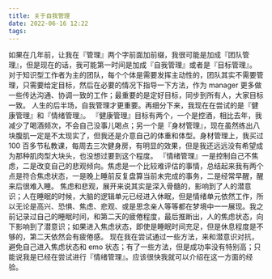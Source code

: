 ```yaml
---
title: 关于自我管理
date: 2022-06-16 12:22
tags: 
---
```

如果在几年前，让我在『管理』两个字前面加前缀，我很可能是加成『团队管理』，但是现在的话，我可能第一时间是加成『自我管理』或者是『目标管理』。
对于知识型工作者为主的团队，每个个体是需要发挥主动性的，团队其实不需要管理，只需要给定目标，然后在必要的情况下指导一下方法，作为 manager 更多做一些传达沟通、协调一致的工作；最重要的是定好目标，同步到所有人，大家目标一致。
人生的后半场，自我管理才更重要。再细分下来，我现在在尝试的是『健康管理』和『情绪管理』。
『健康管理』目标有两个，一个是控酒，相比去年，我减少了喝酒频次，不会自己没事儿喝点；另一个是『身材管理』，现在虽然练出八块腹肌一定是不太现实了，但我还是介意自己的体重和体型。身材管理上，我买过 100 百多节私教课，每周去三次健身房，有明显的效果，但是我还远远没有希望成为那种肌肉型大块头，也没想过要到这个程度。
『情绪管理』一是控制自己不焦虑，二是改变自己的悲观倾向。焦虑是一个比较难评估的事情，总结起来我有两个点是符合焦虑状态，一是晚上睡前反复盘算当前未完成的事务，二是经常早醒，醒来后很难入睡。
焦虑和悲观，展开来说其实是深入骨髓的，影响到了人的潜意识；人在睡眠的时候，大脑的逻辑单元已经进入休眠，但是情绪单元依然工作，所以无论是高兴、恐惧、焦虑、悲观、或是思念亲人等等都在梦境中一一展现。我之前记录过自己的睡眠时间，和第二天的疲倦程度，最后推断出，人的焦虑状态，向下影响到了潜意识；如果进入焦虑状态，即使是睡眠时间充足，但是休息程度是不够的，第二天依然会有疲倦感。
现在我在尝试通过一些方法，来和潜意识对抗，避免自己进入焦虑状态和 emo 状态；有了一些方法，但是成功率没有特别高；只能说我是已经在尝试进行『情绪管理』。应该很快我就可以介绍在这一方面的经验。
